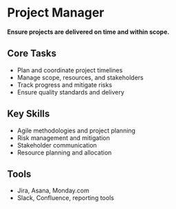 # Project Manager

**Ensure projects are delivered on time and within scope.**

## Core Tasks
- Plan and coordinate project timelines
- Manage scope, resources, and stakeholders
- Track progress and mitigate risks
- Ensure quality standards and delivery

## Key Skills
- Agile methodologies and project planning
- Risk management and mitigation
- Stakeholder communication
- Resource planning and allocation

## Tools
- Jira, Asana, Monday.com
- Slack, Confluence, reporting tools 